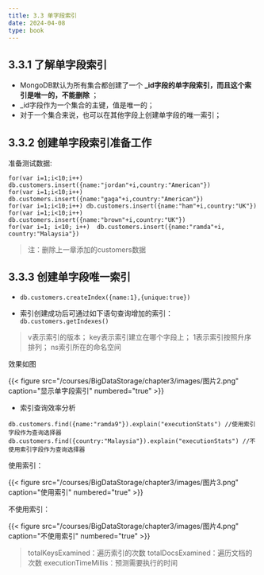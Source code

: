 ```yaml
---
title: 3.3 单字段索引
date: 2024-04-08
type: book
---
```


##  3.3.1 了解单字段索引
- MongoDB默认为所有集合都创建了一个 **_id字段的单字段索引，而且这个索引是唯一的，不能删除** ；
- _id字段作为一个集合的主键，值是唯一的；
- 对于一个集合来说，也可以在其他字段上创建单字段的唯一索引；

## 3.3.2 创建单字段索引准备工作
准备测试数据:
```
for(var i=1;i<10;i++) db.customers.insert({name:"jordan"+i,country:"American"})
for(var i=1;i<10;i++) db.customers.insert({name:"gaga"+i,country:"American"})
for(var i=1;i<10;i++) db.customers.insert({name:"ham"+i,country:"UK"})
for(var i=1;i<10;i++) db.customers.insert({name:"brown"+i,country:"UK"})
for(var i=1; i<10; i++)  db.customers.insert({name:"ramda"+i, country:"Malaysia"})
```
>注：删除上一章添加的customers数据



## 3.3.3 创建单字段唯一索引
- ```db.customers.createIndex({name:1},{unique:true})```

- 索引创建成功后可通过如下语句查询增加的索引：
```db.customers.getIndexes()```
>v表示索引的版本；
key表示索引建立在哪个字段上；
1表示索引按照升序排列；
ns索引所在的命名空间

效果如图

{{< figure src="/courses/BigDataStorage/chapter3/images/图片2.png" caption="显示单字段索引" numbered="true" >}}

- 索引查询效率分析

```db.customers.find({name:"ramda9"}).explain("executionStats") //使用索引字段作为查询选择器 ```
```db.customers.find({country:"Malaysia"}).explain("executionStats") //不使用索引字段作为查询选择器```
  
使用索引：

{{< figure src="/courses/BigDataStorage/chapter3/images/图片3.png" caption="使用索引" numbered="true" >}}

不使用索引：

{{< figure src="/courses/BigDataStorage/chapter3/images/图片4.png" caption="不使用索引" numbered="true" >}}

>totalKeysExamined：遍历索引的次数
totalDocsExamined：遍历文档的次数
executionTimeMillis：预测需要执行的时间

